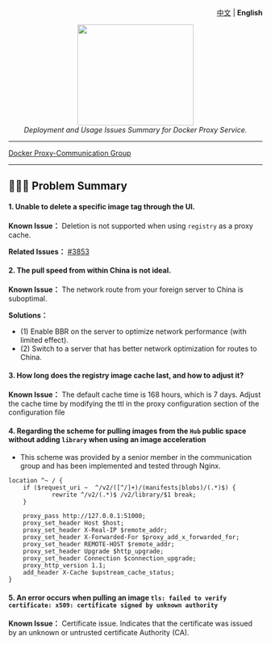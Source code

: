 <p align="right">
    <a href="./README.md">中文</a> | <strong>English</strong>
<div style="text-align: center"></div>
  <p align="center">
  <img src="https://github.com/dqzboy/Docker-Proxy/assets/42825450/c187d66f-152e-4172-8268-e54bd77d48bb" width="230px" height="200px">
      <br>
      <i>Deployment and Usage Issues Summary for Docker Proxy Service.</i>
  </p>
</div>

---

[Docker Proxy-Communication Group](https://t.me/+ghs_XDp1vwxkMGU9) 

---

## 👨🏻‍💻 Problem Summary

#### 1. Unable to delete a specific image tag through the UI.
**Known Issue：** Deletion is not supported when using `registry` as a proxy cache.

**Related Issues：** [#3853](https://github.com/distribution/distribution/issues/3853)

#### 2. The pull speed from within China is not ideal.
**Known Issue：** The network route from your foreign server to China is suboptimal.

**Solutions：** 
- (1) Enable BBR on the server to optimize network performance (with limited effect).
- (2) Switch to a server that has better network optimization for routes to China.

#### 3. How long does the registry image cache last, and how to adjust it?
**Known Issue：** The default cache time is 168 hours, which is 7 days. Adjust the cache time by modifying the ttl in the proxy configuration section of the configuration file

#### 4. Regarding the scheme for pulling images from the `Hub` public space without adding `library` when using an image acceleration

- This scheme was provided by a senior member in the communication group and has been implemented and tested through Nginx.
```shell
location ^~ / {
    if ($request_uri ~  ^/v2/([^/]+)/(manifests|blobs)/(.*)$) {
            rewrite ^/v2/(.*)$ /v2/library/$1 break;
    }

    proxy_pass http://127.0.0.1:51000;
    proxy_set_header Host $host;
    proxy_set_header X-Real-IP $remote_addr;
    proxy_set_header X-Forwarded-For $proxy_add_x_forwarded_for;
    proxy_set_header REMOTE-HOST $remote_addr;
    proxy_set_header Upgrade $http_upgrade;
    proxy_set_header Connection $connection_upgrade;
    proxy_http_version 1.1;
    add_header X-Cache $upstream_cache_status;
}
```

#### 5. An error occurs when pulling an image `tls: failed to verify certificate: x509: certificate signed by unknown authority`

**Known Issue：** Certificate issue. Indicates that the certificate was issued by an unknown or untrusted certificate Authority (CA).